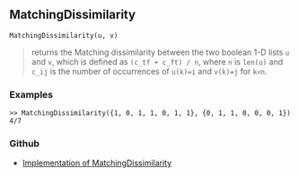 ## MatchingDissimilarity

```
MatchingDissimilarity(u, v)
```

> returns the Matching dissimilarity between the two boolean 1-D lists `u` and `v`, which is defined as `(c_tf + c_ft) / n`, where `n` is `len(u)` and `c_ij` is the number of occurrences of `u(k)=i` and `v(k)=j` for `k<n`.

### Examples

```
>> MatchingDissimilarity({1, 0, 1, 1, 0, 1, 1}, {0, 1, 1, 0, 0, 0, 1})
4/7
```

### Github

* [Implementation of MatchingDissimilarity](https://github.com/axkr/symja_android_library/blob/master/symja_android_library/matheclipse-core/src/main/java/org/matheclipse/core/builtin/Combinatoric.java#L1391) 
